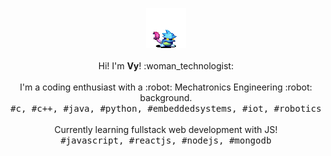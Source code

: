 <p align="center">
  <img src="https://github.com/dngthanhvy/dngthanhvy/blob/main/Mercury_Djinn_Front.gif" />
  <br>
  <br>
  Hi! I'm <strong>Vy</strong>! :woman_technologist:
  <br> 
  <br> 
  I'm a coding enthusiast with a :robot: Mechatronics Engineering :robot: background.
  <br>
  <samp>#c, #c++, #java, #python, #embeddedsystems, #iot, #robotics</samp>
  <br>
  <br>
  Currently learning fullstack web development with JS!
  <br>
  <samp>#javascript, #reactjs, #nodejs, #mongodb</samp>
  <br>
  
</p>

